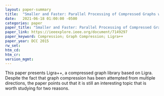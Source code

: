 ```yaml
---
layout: paper-summary
title:  "Smaller and Faster: Parallel Processing of Compressed Graphs with Ligra++"
date:   2021-06-18 01:00:00 -0500
categories: paper
paper_title: "Smaller and Faster: Parallel Processing of Compressed Graphs with Ligra++"
paper_link: https://ieeexplore.ieee.org/document/7149297
paper_keyword: Compression; Graph Compression; Ligra++
paper_year: DCC 2015
rw_set:
htm_cd:
htm_cr:
version_mgmt:
---
```


This paper presents Ligra++, a compressed graph library based on Ligra.
Despite the fact that graph compression has been attempted from multiple directions, the paper points out that it is
still an interesting topic that is worth studying for two reasons. 


